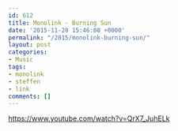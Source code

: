 ```yaml
---
id: 612
title: Monolink - Burning Sun
date: '2015-11-28 15:46:08 +0000'
permalink: "/2015/monolink-burning-sun/"
layout: post
categories:
- Music
tags:
- monolink
- steffen
- link
comments: []
---
```

<https://www.youtube.com/watch?v=QrX7_JuhELk>